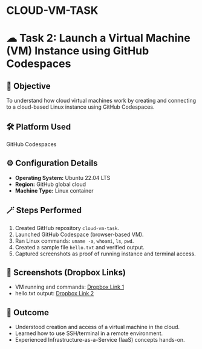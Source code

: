 # CLOUD-VM-TASK
# ☁ Task 2: Launch a Virtual Machine (VM) Instance using GitHub Codespaces

## 🎯 Objective
To understand how cloud virtual machines work by creating and connecting to a cloud-based Linux instance using GitHub Codespaces.

## 🛠 Platform Used
GitHub Codespaces 

## ⚙️ Configuration Details
- **Operating System:** Ubuntu 22.04 LTS  
- **Region:** GitHub global cloud  
- **Machine Type:** Linux container 

## 🪄 Steps Performed
1. Created GitHub repository `cloud-vm-task`.  
2. Launched GitHub Codespace (browser-based VM).  
3. Ran Linux commands: `uname -a`, `whoami`, `ls`, `pwd`.  
4. Created a sample file `hello.txt` and verified output.  
5. Captured screenshots as proof of running instance and terminal access.

## 📸 Screenshots (Dropbox Links)
- VM running and commands: [Dropbox Link 1]()  
- hello.txt output: [Dropbox Link 2]()

## 🧩 Outcome
- Understood creation and access of a virtual machine in the cloud.  
- Learned how to use SSH/terminal in a remote environment.  
- Experienced Infrastructure-as-a-Service (IaaS) concepts hands-on.

